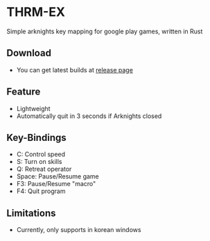 # THRM-EX

Simple arknights key mapping for google play games, written in Rust

## Download

- You can get latest builds at [release page](https://github.com/ACK72/THRM-EX/releases/latest)

## Feature
- Lightweight
- Automatically quit in 3 seconds if Arknights closed

## Key-Bindings
- C: Control speed
- S: Turn on skills
- Q: Retreat operator
- Space: Pause/Resume game
- F3: Pause/Resume "macro"
- F4: Quit program

## Limitations

- Currently, only supports in korean windows
